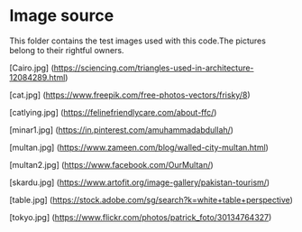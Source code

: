# Image source
This folder contains the test images used with this code.The pictures belong to their rightful owners.


[Cairo.jpg] (https://sciencing.com/triangles-used-in-architecture-12084289.html)


[cat.jpg] (https://www.freepik.com/free-photos-vectors/frisky/8) 

[catlying.jpg] (https://felinefriendlycare.com/about-ffc/)

[minar1.jpg] (https://in.pinterest.com/amuhammadabdullah/)

[multan.jpg] (https://www.zameen.com/blog/walled-city-multan.html)

[multan2.jpg] (https://www.facebook.com/OurMultan/)

[skardu.jpg] (https://www.artofit.org/image-gallery/pakistan-tourism/)

[table.jpg] (https://stock.adobe.com/sg/search?k=white+table+perspective)

[tokyo.jpg] (https://www.flickr.com/photos/patrick_foto/30134764327)
